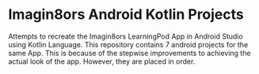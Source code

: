 # Imagin8ors Android Kotlin Projects
Attempts to recreate the Imagin8ors LearningPod App in Android Studio using Kotlin Language.
This repository contains 7 android projects for the same App. This is because of the stepwise 
improvements to achieving the actual look of the app. However, they are placed in order. 
